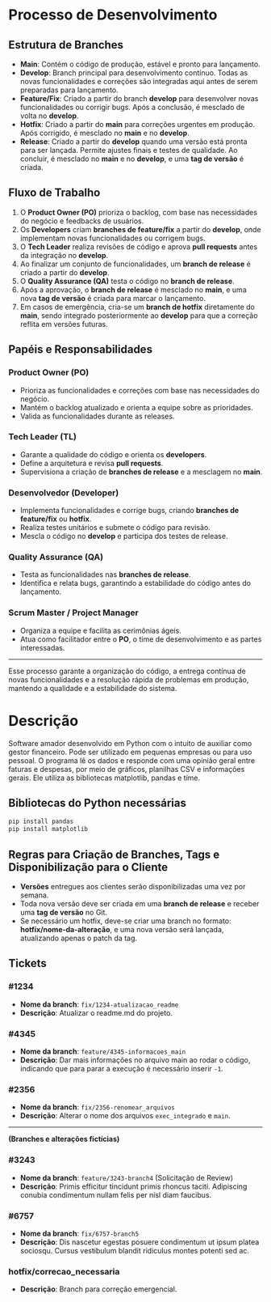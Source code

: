 # Processo de Desenvolvimento

## Estrutura de Branches
- **Main**: Contém o código de produção, estável e pronto para lançamento.
- **Develop**: Branch principal para desenvolvimento contínuo. Todas as novas funcionalidades e correções são integradas aqui antes de serem preparadas para lançamento.
- **Feature/Fix**: Criado a partir do branch **develop** para desenvolver novas funcionalidades ou corrigir bugs. Após a conclusão, é mesclado de volta no **develop**.
- **Hotfix**: Criado a partir do **main** para correções urgentes em produção. Após corrigido, é mesclado no **main** e no **develop**.
- **Release**: Criado a partir do **develop** quando uma versão está pronta para ser lançada. Permite ajustes finais e testes de qualidade. Ao concluir, é mesclado no **main** e no **develop**, e uma **tag de versão** é criada.

## Fluxo de Trabalho

1. O **Product Owner (PO)** prioriza o backlog, com base nas necessidades do negócio e feedbacks de usuários.
2. Os **Developers** criam **branches de feature/fix** a partir do **develop**, onde implementam novas funcionalidades ou corrigem bugs.
3. O **Tech Leader** realiza revisões de código e aprova **pull requests** antes da integração no **develop**.
4. Ao finalizar um conjunto de funcionalidades, um **branch de release** é criado a partir do **develop**.
5. O **Quality Assurance (QA)** testa o código no **branch de release**.
6. Após a aprovação, o **branch de release** é mesclado no **main**, e uma nova **tag de versão** é criada para marcar o lançamento.
7. Em casos de emergência, cria-se um **branch de hotfix** diretamente do **main**, sendo integrado posteriormente ao **develop** para que a correção reflita em versões futuras.

## Papéis e Responsabilidades

### Product Owner (PO)
- Prioriza as funcionalidades e correções com base nas necessidades do negócio.
- Mantém o backlog atualizado e orienta a equipe sobre as prioridades.
- Valida as funcionalidades durante as releases.

### Tech Leader (TL)
- Garante a qualidade do código e orienta os **developers**.
- Define a arquitetura e revisa **pull requests**.
- Supervisiona a criação de **branches de release** e a mesclagem no **main**.

### Desenvolvedor (Developer)
- Implementa funcionalidades e corrige bugs, criando **branches de feature/fix** ou **hotfix**.
- Realiza testes unitários e submete o código para revisão.
- Mescla o código no **develop** e participa dos testes de release.

### Quality Assurance (QA)
- Testa as funcionalidades nas **branches de release**.
- Identifica e relata bugs, garantindo a estabilidade do código antes do lançamento.

### Scrum Master / Project Manager
- Organiza a equipe e facilita as cerimônias ágeis.
- Atua como facilitador entre o **PO**, o time de desenvolvimento e as partes interessadas.

---

Esse processo garante a organização do código, a entrega contínua de novas funcionalidades e a resolução rápida de problemas em produção, mantendo a qualidade e a estabilidade do sistema.

# Descrição

Software amador desenvolvido em Python com o intuito de auxiliar como gestor financeiro. Pode ser utilizado em pequenas empresas ou para uso pessoal. O programa lê os dados e responde com uma opinião geral entre faturas e despesas, por meio de gráficos, planilhas CSV e informações gerais. Ele utiliza as bibliotecas matplotlib, pandas e time.

## Bibliotecas do Python necessárias

```bash
pip install pandas
pip install matplotlib
```

## Regras para Criação de Branches, Tags e Disponibilização para o Cliente

- **Versões** entregues aos clientes serão disponibilizadas uma vez por semana.
- Toda nova versão deve ser criada em uma **branch de release** e receber uma **tag de versão** no Git.
- Se necessário um hotfix, deve-se criar uma branch no formato: **hotfix/nome-da-alteração**, e uma nova versão será lançada, atualizando apenas o patch da tag.

## Tickets

### #1234
- **Nome da branch**: `fix/1234-atualizacao_readme`
- **Descrição**: Atualizar o readme.md do projeto.

### #4345
- **Nome da branch**: `feature/4345-informacoes_main`
- **Descrição**: Dar mais informações no arquivo main ao rodar o código, indicando que para parar a execução é necessário inserir `-1`.

### #2356
- **Nome da branch**: `fix/2356-renomear_arquivos`
- **Descrição**: Alterar o nome dos arquivos `exec_integrado` e `main`.

---

**(Branches e alterações fictícias)**

### #3243
- **Nome da branch**: `feature/3243-branch4` (Solicitação de Review)
- **Descrição**: Primis efficitur tincidunt primis rhoncus taciti. Adipiscing conubia condimentum nullam felis per nisl diam faucibus.

### #6757
- **Nome da branch**: `fix/6757-branch5`
- **Descrição**: Dis nascetur egestas posuere condimentum ut ipsum platea sociosqu. Cursus vestibulum blandit ridiculus montes potenti sed ac.

### hotfix/correcao_necessaria
- **Descrição**: Branch para correção emergencial.
